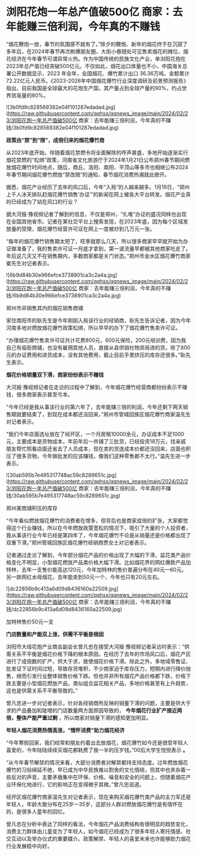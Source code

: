 # 浏阳花炮一年总产值破500亿 商家：去年能赚三倍利润，今年真的不赚钱

​​“烟花鞭炮一放，春节的氛围感不就有了。”除夕的鞭炮、新年的烟花终于在沉寂了多年后，在2024年春节再次刷爆朋友圈，大街小巷随处可见售卖烟花的摊位，烟花经济在今年春节可谓异常火热。作为中国传统的民族文化产业，单浏阳花炮在2023年总产值已经突破500亿元。不仅如此，烟花出口体量也不小，中国海关总署公开数据显示，2023
年全年，全国烟花、爆竹累计出口
36.36万吨，金额累计72.22亿元人民币。《2023-2028年中国烟花爆竹行业深度调研及前景预测报告》指出，目前我国是全球最大的花炮生产国，其产量占到全球产量的90%，约占世界贸易量的80%。

![3b0fd9c828569382e04f101287edadad.jpg](https://raw.githubusercontent.com/qqhsx/qqnews_image/main/2024/02/23/浏阳花炮一年总产值破500亿 商家：去年能赚三倍利润，今年真的不赚钱/3b0fd9c828569382e04f101287edadad.jpg)

**政策由“禁”到“限”，成倍归来的烟花爆竹商**

从2023年底开始，伴随着烟花禁燃令将全面解除的呼声甚盛，多地开始逐渐实行烟花禁燃的“松绑”政策，河南省文化旅游厅于2024年1月21日公布郑州春节期间燃放烟花爆竹时间地点，随后，商丘、洛阳、南阳、平顶山等多市也相继公布2024年春节期间烟花爆竹燃放“禁改限”的通知，春节烟花消费热潮就此掀开。

据悉，烟花产业经历了去年的风口后，今年“入局”的人越来越多。1月19日，“郑州上千人冰天排队赶烟花爆竹销售‘办证’”的新闻在网上被各大平台转发。烟花产业真的已经成为了站在风口的行业？

据大河报·豫视频记者了解到的信息，不仅是郑州，“扎堆”办证的盛况同样也出现在全国其他省市。记者在某社交平台上搜索发现，在2023年底，因为每个区域发放量的受限，烟花爆竹经营许可证在网上一度被炒到几万元一张。

“每年的烟花爆竹销售期太短了，旺季就那么几天，所以很多商家早早就开始为办证做准备了，我的售卖许可证一月底才拿到，第一波流量早都被其他商家吃走了。年后这几天又不在销售期内，多数商家都是关门状态。”郑州市金水区烟花爆竹商家崔先生对记者表示。

![6b9d84b30e966efce3738901ca3c2a4a.jpg](https://raw.githubusercontent.com/qqhsx/qqnews_image/main/2024/02/23/浏阳花炮一年总产值破500亿 商家：去年能赚三倍利润，今年真的不赚钱/6b9d84b30e966efce3738901ca3c2a4a.jpg)

郑州市非销售其内的烟花销售商铺

家住南阳市的耿先生是今年刚刚入局该行业的经销商，耿先生告诉记者，因为今年河南多地对燃放烟花爆竹政策松绑，所以早早的办下了烟花爆竹售卖许可证。

“办理烟花爆竹售卖许可证共计花费800元，600元保险，200元培训费，因为我自己有临街商铺，也没有雇佣其他人员，直接从县供销社物资局进的货，除了800元的办证费用和进货成本，没有其他费用，截止目前手里挤压的库存还很多。”耿先生表示。

**烟花价格销量双下滑，商家纷纷表示不赚钱**

大河报·豫视频记者在走访的过程中了解到，今年烟花爆竹经营商都纷纷表示不赚钱，很多商家表示甚至亏本。

“今年已经是我从事该行业的第六年了，去年能赚三倍的利润，今年还剩下两天销售期就要结束了，到现在成本都还没回来。”郑州市管城回族区烟花爆竹商家温先生对记者表示。

“我们今年店面选址放在了经开区，一个月房租10000余元，办证成本不足1000元，主要成本是货物成本，年前年后一共铺了三批货，已经投资18万元，找亲戚朋友帮忙照看店面还省去了人员成本，现在卖的货连成本价都还没回来，店面也积压了很多货物，今年做批发的应该赚钱，像我们这种零售都不太行。”温先生进一步表示。

![30ab595b7e495317748ac59c8289651c.jpg](https://raw.githubusercontent.com/qqhsx/qqnews_image/main/2024/02/23/浏阳花炮一年总产值破500亿 商家：去年能赚三倍利润，今年真的不赚钱/30ab595b7e495317748ac59c8289651c.jpg)

郑州某商铺积压的库存

“今年看似燃放烟花爆竹的消费者在增多，但背后也是商家成倍的扩张，大家都觉得这个行业赚钱，所以在今年燃放政策宽松的情况下，吸引了大量的个人投资者，我从事该行业今年已经是第四年了，今年烟花爆竹不论是从销量还是价格都出现了双重下滑。”郑州管城回族区烟花爆竹经销商贾女士对记者表示。

记者通过走访了解到，今年部分烟花产品的价格出现了大幅的下滑，盆花类产品价格变化不明显，小型烟花燃放产品类价格大幅下滑。比如烟花界的网红爆款产品加特林，去年一支售价能高达120元，今年加特林的售价普遍分布在40元—60元。另一款网红水母烟花，去年能卖到50元一个，今年也只有20元左右。

![dc22856b9c413a6d09d8436160a22509.jpg](https://raw.githubusercontent.com/qqhsx/qqnews_image/main/2024/02/23/浏阳花炮一年总产值破500亿 商家：去年能赚三倍利润，今年真的不赚钱/dc22856b9c413a6d09d8436160a22509.jpg)

加特林售价50元一支

**门店数量和产能双上涨，供需不平衡是根因**

浏阳市大瑶花炮产业商会副会长曾凡忠在接受大河报·豫视频记者采访时表示：“供需关系不平衡是烟花价格下降的根本原因，在经历了去年的市场风口后，烟花产区进行了成倍数的扩产，供大于求，致使烟花价格下滑。除此之外，多地域零售证、批发证下证时间过短，导致存货堆积，不少商家迫于库存压力，短期内进行降价抛售，继而引发行业整体销售价格下跌。但也并非所有烟花产品价格都下跌，价格下跌主要是小型烟花燃放产品，类似组合盆花相关产品，多地价格甚至有上升趋势，这也是供需关系不平衡导致的。”

曾凡忠进一步对记者表示，针对各经销商所反映的销量下滑的问题，主要是供大于求的产品叠加和陡增的门店数量两方面原因导致的，
**今年烟花行业扩产接近两倍，整体产能严重过剩** ，所以商家对销量下滑的感知更加明显。

**年轻人烟花消费热情高涨，“情怀消费”助力烟花经济**

“今年寒假回家，我们经常和朋友约着出去放烟花，烟花爆竹如今还是很受年轻人喜爱的，今年陆陆续续买烟花都耗费了我一半的压岁钱。”00后大学生悦悦表示 **。**

“从今年春节解禁的情况来看，大部分消费者对解禁都持支持态度。过年燃放烟花爆竹的习俗绵延不绝，早已成为中华民族难以割舍的文化情结，但其中也夹杂着一些反对的声音，主要矛盾集中在环保、价格、噪音和安全的问题上，但随着烟花产业环保化地进行，它的影响正在变得微乎其微。”曾凡忠说道。

经开区烟花爆竹商家温先生对记者表示，现在来购买烟花爆竹类产品的主力军还是年轻人，年龄大致分布在25岁—35岁，这部分人群对燃放烟花爆竹是有情怀在的，是很多人童年的回忆。

曾凡忠在分析中表达了同样的看法，今年烟花产品消费结构有很明显的趋势变化，消费主力群体由儿童变为了年轻人，如今烟花已经成为了很多年轻人寄托情感、社交互动以及举办仪式的重要媒介。政策解禁、年轻人的喜爱未来也许能够助力烟花行业发展稳中向好。​​​​

